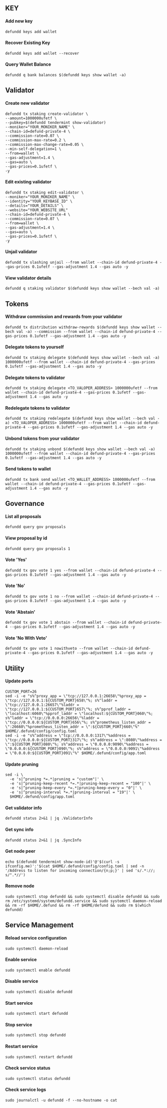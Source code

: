 ## KEY

#### Add new key

```
defundd keys add wallet
```

#### Recover Existing Key

```
defundd keys add wallet --recover
```

#### Query Wallet Balance

```
defundd q bank balances $(defundd keys show wallet -a)
```

## Validator


#### Create new validator
```
defundd tx staking create-validator \
--amount=1000000ufetf \
--pubkey=$(defundd tendermint show-validator)
--moniker="YOUR_MONIKER_NAME" \
--chain-id=defund-private-4 \
--commission-rate=0.07 \
--commission-max-rate=0.2 \
--commission-max-change-rate=0.05 \
--min-self-delegation=1 \
--from=wallet \
--gas-adjustment=1.4 \
--gas=auto \
--gas-prices=0.1ufetf \
-y
```

#### Edit existing validator

```
defundd tx staking edit-validator \
--moniker="YOUR_MONIKER_NAME" \
--identity="YOUR_KEYBASE_ID" \
--details="YOUR_DETAILS" \
--website="YOUR_WEBSITE_URL"
--chain-id=defund-private-4 \
--commission-rate=0.07 \
--from=wallet \
--gas-adjustment=1.4 \
--gas=auto \
--gas-prices=0.1ufetf \
-y
```

#### Unjail validator

```
defundd tx slashing unjail --from wallet --chain-id defund-private-4 --gas-prices 0.1ufetf --gas-adjustment 1.4 --gas auto -y  
```

#### View validator details

```
defundd q staking validator $(defundd keys show wallet --bech val -a) 
```

## Tokens

#### Withdraw commission and rewards from your validator

```
defundd tx distribution withdraw-rewards $(defundd keys show wallet --bech val -a) --commission --from wallet --chain-id defund-private-4 --gas-prices 0.1ufetf --gas-adjustment 1.4 --gas auto -y
```

#### Delegate tokens to yourself

```
defundd tx staking delegate $(defundd keys show wallet --bech val -a) 1000000ufetf --from wallet --chain-id defund-private-4 --gas-prices 0.1ufetf --gas-adjustment 1.4 --gas auto -y
```

#### Delegate tokens to validator

```
defundd tx staking delegate <TO_VALOPER_ADDRESS> 1000000ufetf --from wallet --chain-id defund-private-4 --gas-prices 0.1ufetf --gas-adjustment 1.4 --gas auto -y 
```

#### Redelegate tokens to validator
```
defundd tx staking redelegate $(defundd keys show wallet --bech val -a) <TO_VALOPER_ADDRESS> 1000000ufetf --from wallet --chain-id defund-private-4 --gas-prices 0.1ufetf --gas-adjustment 1.4 --gas auto -y 
```

#### Unbond tokens from your validator

```
defundd tx staking unbond $(defundd keys show wallet --bech val -a) 1000000ufetf --from wallet --chain-id defund-private-4 --gas-prices 0.1ufetf --gas-adjustment 1.4 --gas auto -y
```

#### Send tokens to wallet

```
defundd tx bank send wallet <TO_WALLET_ADDRESS> 1000000ufetf --from wallet --chain-id defund-private-4 --gas-prices 0.1ufetf --gas-adjustment 1.4 --gas auto -y 
```

## Governance

#### List all proposals

```
defundd query gov proposals
```

#### View proposal by id

```
defundd query gov proposals 1
```

#### Vote 'Yes'

```
defundd tx gov vote 1 yes --from wallet --chain-id defund-private-4 --gas-prices 0.1ufetf --gas-adjustment 1.4 --gas auto -y  
```

#### Vote 'No'

```
defundd tx gov vote 1 no --from wallet --chain-id defund-private-4 --gas-prices 0.1ufetf --gas-adjustment 1.4 --gas auto -y
```

#### Vote 'Abstain'

```
defundd tx gov vote 1 abstain --from wallet --chain-id defund-private-4 --gas-prices 0.1ufetf --gas-adjustment 1.4 --gas auto -y
```

#### Vote 'No With Veto'

```
defundd tx gov vote 1 nowithveto --from wallet --chain-id defund-private-4 --gas-prices 0.1ufetf --gas-adjustment 1.4 --gas auto -y 
```

## Utility

#### Update ports

```
CUSTOM_PORT=26
sed -i -e "s%^proxy_app = \"tcp://127.0.0.1:26658\"%proxy_app = \"tcp://127.0.0.1:${CUSTOM_PORT}658\"%; s%^laddr = \"tcp://127.0.0.1:26657\"%laddr = \"tcp://127.0.0.1:${CUSTOM_PORT}657\"%; s%^pprof_laddr = \"localhost:6060\"%pprof_laddr = \"localhost:${CUSTOM_PORT}060\"%; s%^laddr = \"tcp://0.0.0.0:26656\"%laddr = \"tcp://0.0.0.0:${CUSTOM_PORT}656\"%; s%^prometheus_listen_addr = \":26660\"%prometheus_listen_addr = \":${CUSTOM_PORT}660\"%" $HOME/.defund/config/config.toml
sed -i -e "s%^address = \"tcp://0.0.0.0:1317\"%address = \"tcp://0.0.0.0:${CUSTOM_PORT}317\"%; s%^address = \":8080\"%address = \":${CUSTOM_PORT}080\"%; s%^address = \"0.0.0.0:9090\"%address = \"0.0.0.0:${CUSTOM_PORT}090\"%; s%^address = \"0.0.0.0:9091\"%address = \"0.0.0.0:${CUSTOM_PORT}091\"%" $HOME/.defund/config/app.toml
```

#### Update pruning

```
sed -i \
  -e 's|^pruning *=.*|pruning = "custom"|' \
  -e 's|^pruning-keep-recent *=.*|pruning-keep-recent = "100"|' \
  -e 's|^pruning-keep-every *=.*|pruning-keep-every = "0"|' \
  -e 's|^pruning-interval *=.*|pruning-interval = "19"|' \
  $HOME/.defund/config/app.toml
```

#### Get validator info

```
defundd status 2>&1 | jq .ValidatorInfo
```

#### Get sync info

```
defundd status 2>&1 | jq .SyncInfo
```

#### Get node peer

```
echo $(defundd tendermint show-node-id)'@'$(curl -s ifconfig.me)':'$(cat $HOME/.defund/config/config.toml | sed -n '/Address to listen for incoming connection/{n;p;}' | sed 's/.*://; s/".*//')
```

#### Remove node

```
sudo systemctl stop defundd && sudo systemctl disable defundd && sudo rm /etc/systemd/system/defundd.service && sudo systemctl daemon-reload && rm -rf $HOME/.defund && rm -rf $HOME/defund && sudo rm $(which defundd) 
```

## Service Management

#### Reload service configuration

```
sudo systemctl daemon-reload
```

#### Enable service

```
sudo systemctl enable defundd
```

#### Disable service

```
sudo systemctl disable defundd
```

#### Start service

```
sudo systemctl start defundd
```

#### Stop service

```
sudo systemctl stop defundd
```

#### Restart service

```
sudo systemctl restart defundd
```

#### Check service status

```
sudo systemctl status defundd
```

#### Check service logs

```
sudo journalctl -u defundd -f --no-hostname -o cat
```
